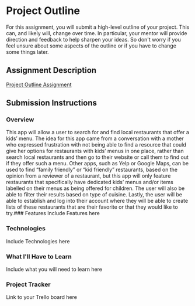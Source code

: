 # Project Outline
For this assignment, you will submit a high-level outline of your project. This can, and likely will, change over time. In particular, your mentor will provide direction and feedback to help sharpen your ideas. So don't worry if you feel unsure about some aspects of the outline or if you have to change some things later.

## Assignment Description
[Project Outline Assignment](https://education.launchcode.org/liftoff/modules/assignments/project-outline)

## Submission Instructions

### Overview
This app will allow a user to search for and find local restaurants that offer a kids’ menu. The idea for this app came from a conversation with a mother who expressed frustration with not being able to find a resource that could give her options for restaurants with kids’ menus in one place, rather than search local restaurants and then go to their website or call them to find out if they offer such a menu. Other apps, such as Yelp or Google Maps, can be used to find “family friendly” or “kid friendly” restaurants, based on the opinion from a reviewer of a restaurant, but this app will only feature restaurants that specifically have dedicated kids’ menus and/or items labelled on their menus as being offered for children. The user will also be able to filter their results based on type of cuisine. Lastly, the user will be able to establish and log into their account where they will be able to create lists of these restaurants that are their favorite or that they would like to try.### Features
Include Features here


### Technologies
Include Technologies here
### What I'll Have to Learn
Include what you will need to learn here
### Project Tracker
Link to your Trello board here
